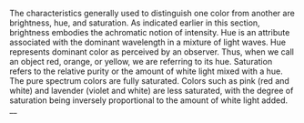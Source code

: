 The characteristics generally used to distinguish one color from another are brightness, hue, and saturation. As indicated earlier in this section, brightness embodies the achromatic notion of intensity. Hue is an attribute associated with the dominant wavelength in a mixture of light waves. Hue represents dominant color as perceived by an observer. Thus, when we call an object red, orange, or yellow, we are referring to its hue. Saturation refers to the relative purity or the amount of white light mixed with a hue. The pure spectrum colors are fully saturated. Colors such as pink (red and white) and lavender (violet and white) are less saturated, with the degree of saturation being inversely proportional to the amount of white light added.
__
